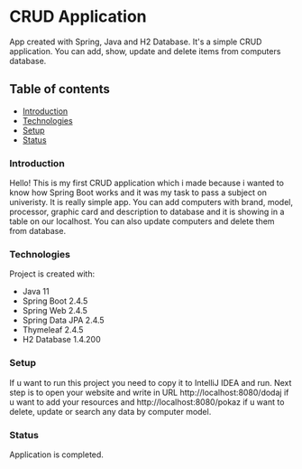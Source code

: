 # CRUD Application
App created with Spring, Java and H2 Database. It's a simple CRUD application. You can add, show, update and delete items from computers database.

## Table of contents
* [Introduction](#intro)
* [Technologies](#technologies)
* [Setup](#setup)
* [Status](#status)

### Introduction
Hello! 
This is my first CRUD application which i made because i wanted to know how Spring Boot works and it was my task to pass a subject on univeristy.
It is really simple app. You can add computers with brand, model, processor, graphic card and description to database and it is showing in a table on our localhost.
You can also update computers and delete them from database.

### Technologies
Project is created with:
* Java 11
* Spring Boot 2.4.5
* Spring Web 2.4.5
* Spring Data JPA 2.4.5
* Thymeleaf 2.4.5
* H2 Database 1.4.200

### Setup
If u want to run this project you need to copy it to IntelliJ IDEA and run. Next step is to open your website and write in URL http://localhost:8080/dodaj if u want to add your
resources and http://localhost:8080/pokaz if u want to delete, update or search any data by computer model.

### Status
Application is completed.
